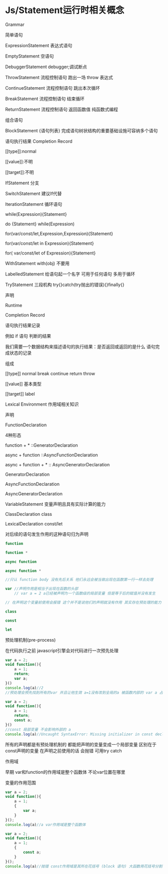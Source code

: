 # Js/Statement运行时相关概念

Grammar

简单语句

ExpressionStatement 表达式语句

EmptyStatement 空语句

DebuggerStatement debugger;调试断点

ThrowStatement 流程控制语句 跑出一场 throw 表达式

ContinueStatement 流程控制语句 跳出本次循环

BreakStatement 流程控制语句 结束循环

ReturnStatement 流程控制语句 返回函数值 纯函数式编程

组合语句

BlockStatement {语句列表} 完成语句树状结构的重要基础设施可容纳多个语句 

语句执行结果 Completion Record

[[type]]:normal

[[value]]:不明

[[target]]:不明

IfStatement 分支

SwitchStatement 建议If代替

IterationStatement 循环语句

while(Expression){Statement}

do {Statement} while(Expression)

for(var/const/let,Expression,Expression){Statement}

for(var/const/let in Expression){Statement}

for( var/const/let of Expression){Statement}

WithStatement with(obj) 不要用

LabelledStatement 给语句起一个名字 可用于任何语句 多用于循环  

TryStatement 三段机构 try{}catch(try抛出的错误){}finally{}

声明

Runtime

Completion Record 

语句执行结果记录

例如 if 语句 判断的结果

我们需要一个数据结构来描述语句的执行结果：是否返回或返回的是什么 语句完成状态的记录

组成

[[type]] normal break continue return throw

[[value]] 基本类型

[[target]] label

Lexical Environment 作用域相关知识

声明 

FunctionDeclaration

4种形态

function + * ::GeneratorDeclaration

async + function ::AsyncFunctionDeclaration

async + function + * :: AsyncGeneratorDeclaration

GeneratorDeclaration

AsyncFunctionDeclaration

AsyncGeneratorDeclaration

VariableStatement 变量声明且具有实际计算的能力

ClassDeclaration class

LexicalDeclaration const/let

对后续的语句发生作用的这种语句归为声明

```jsx
function

function *

async function

async function *

//只认 function body 没有先后关系 他们永远会被当做出现在函数第一行一样去处理

var //声明作用是相当于出现在函数的头部
	// var a = 2 a已经被声明为一个函数级的局部变量 但是等于后的赋值并没有发生
```

```jsx
// 在声明这个变量前使用会报错 这个并不是说他们的声明就没有作用 其实存在预处理的能力 只是说他确保了你只要在他声明之前使用就会报错 多多使用

class

const

let
```

预处理机制(pre-process)

在代码执行之前 javascript引擎会对代码进行一次预先处理

```jsx
var a = 2;
void function(){
	a = 1;
	return;
	var a;
}()
console.log(a)//2
//预处理会预先找到所有的var 并且让他生效 a=1没有改到全局的a 被函数内部的 var a 占据了 预处理这样处理
```

```jsx
var a = 2;
void function(){
	a = 1;
	return;
	const a;
}()
//const 局部变量 不会影响外部的 a
console.log(a)//Uncaught SyntaxError: Missing initializer in const declaration
```

所有的声明都是有预处理机制的 都能把声明的变量变成一个局部变量 区别在于 const声明的变量 在声明之前使用的话 会抛错 可用try catch

作用域

早期 var和function的作用域是整个函数体 不论var位置在哪里

变量的作用范围

```jsx
var a = 2;
void function(){
	a = 1;
	{
		var a;
	}
}();
console.log(a)//a var作用域是整个函数体
```

```jsx
var a = 2;
void function(){
	a = 1;
	{
		const a;
	}
}();
console.log(a)//抛错 const作用域是其所在花括号 (block 语句) 大函数用花括号分割小函数
```